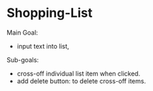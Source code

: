 # Shopping-List

Main Goal: 
- input text into list, 

Sub-goals: 
- cross-off individual list item when clicked.
- add delete button: to delete cross-off items.

